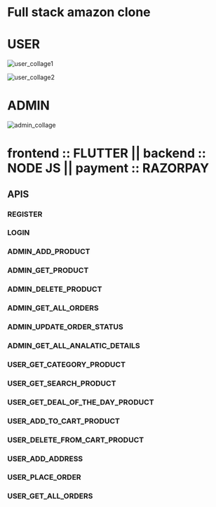 <h1>Full stack amazon clone</h1>

<h1>USER</h1>

![user_collage1](https://github.com/Krishnabhattacharya/Full-stack-amazon-clone-flutter-nodeJs/assets/99496645/fd587c3e-65cf-4fbd-8ca4-40923836458e)

![user_collage2](https://github.com/Krishnabhattacharya/Full-stack-amazon-clone-flutter-nodeJs/assets/99496645/76275fa2-c432-4887-8fa1-a980377cc0c1)
<h1>ADMIN</h1>

![admin_collage](https://github.com/Krishnabhattacharya/Full-stack-amazon-clone-flutter-nodeJs/assets/99496645/1b77295a-0bd7-40b6-8897-b422ef3ac4b8)

<h1>frontend :: FLUTTER || backend :: NODE JS || payment :: RAZORPAY</h1>
<h2>APIS</h2>
<h3>REGISTER</h3>
<h3>LOGIN</h3>
<h3>ADMIN_ADD_PRODUCT</h3>
<h3>ADMIN_GET_PRODUCT</h3>
<h3>ADMIN_DELETE_PRODUCT</h3>
<h3>ADMIN_GET_ALL_ORDERS</h3>
<h3>ADMIN_UPDATE_ORDER_STATUS</h3>
<h3>ADMIN_GET_ALL_ANALATIC_DETAILS</h3>
<h3>USER_GET_CATEGORY_PRODUCT</h3>
<h3>USER_GET_SEARCH_PRODUCT</h3>
<h3>USER_GET_DEAL_OF_THE_DAY_PRODUCT</h3>
<h3>USER_ADD_TO_CART_PRODUCT</h3>
<h3>USER_DELETE_FROM_CART_PRODUCT</h3>
<h3>USER_ADD_ADDRESS</h3>
<h3>USER_PLACE_ORDER</h3>
<h3>USER_GET_ALL_ORDERS</h3>
